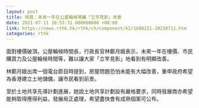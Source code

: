 ```yaml
---
layout: post
title: 特首：未來一年在公屋輪候等難「立竿見影」改善
date: 2021-07-11 10:53:31.000000000 +08:00
link: https://news.rthk.hk/rthk/ch/component/k2/1600221-20210711.htm
categories: rthk
---
```


面對樓價破頂，公屋輪候時間長，行政長官林鄭月娥表示，未來一年在樓價、市民購買力及公屋輪候時間等，難以讓大家「立竿見影」地看到有明顯改善。

林鄭月娥出席一個電台節目時提到，房屋問題恐怕未能有大幅改善，重申政府希望為香港建立土地儲備，讓市民看到前景。

至於土地共享先導計劃進展，她說土地共享計劃設有嚴格要求，同時發展商亦希望能夠取得應得利益，發展局正處理，希望盡快會有成熟個案可公布。
